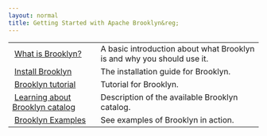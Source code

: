 ```yaml
---
layout: normal
title: Getting Started with Apache Brooklyn&reg;
---
```


<table class="table table-striped table-hover">
<tbody>
<tr>
    <td><span class="glyphicon glyphicon-cloud text-primary"></span>
    &nbsp;<a href="/what-is-brooklyn/">What is Brooklyn?</a></td>
    <td>A basic introduction about what Brooklyn is and why you should use it.</td>
</tr>
<tr>
    <td><span class="glyphicon glyphicon-download text-primary"></span>
    &nbsp;<a href="/quickstart/install/">Install Brooklyn</a></td>
    <td>The installation guide for Brooklyn.</td>
</tr>
<tr>
    <td><span class="glyphicon glyphicon-list text-primary"></span>
    &nbsp;<a href="/quickstart/tutorial/">Brooklyn tutorial</a></td>
    <td>Tutorial for Brooklyn.</td>
</tr>
<tr>
    <td><span class="glyphicon glyphicon-book text-primary"></span>
    &nbsp;<a href="/learnmore/catalog/">Learning about Brooklyn catalog</a></td>
    <td>Description of the available Brooklyn catalog.</td>
</tr>
<tr>
    <td><span class="glyphicon glyphicon-briefcase text-primary"></span>
    &nbsp;<a href="https://github.com/apache/incubator-brooklyn/tree/master/examples">Brooklyn Examples</a></td>
    <td>See examples of Brooklyn in action.</td>
</tr>
</tbody>
</table>